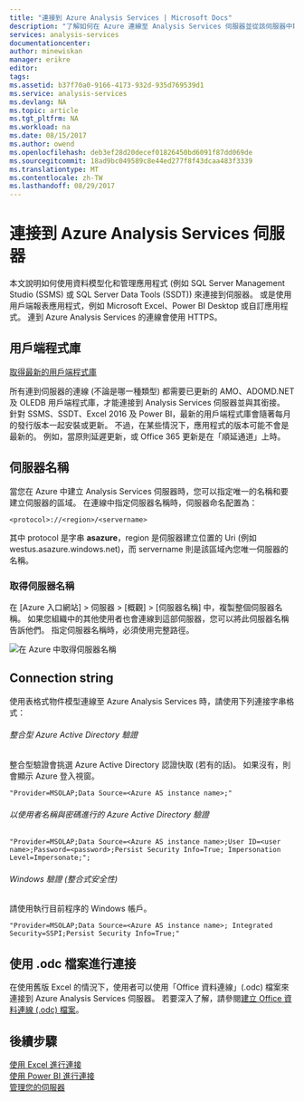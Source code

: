 ```yaml
---
title: "連接到 Azure Analysis Services | Microsoft Docs"
description: "了解如何在 Azure 連線至 Analysis Services 伺服器並從該伺服器中取得資料。"
services: analysis-services
documentationcenter: 
author: minewiskan
manager: erikre
editor: 
tags: 
ms.assetid: b37f70a0-9166-4173-932d-935d769539d1
ms.service: analysis-services
ms.devlang: NA
ms.topic: article
ms.tgt_pltfrm: NA
ms.workload: na
ms.date: 08/15/2017
ms.author: owend
ms.openlocfilehash: deb3ef28d20decef01826450bd6091f87dd069de
ms.sourcegitcommit: 18ad9bc049589c8e44ed277f8f43dcaa483f3339
ms.translationtype: MT
ms.contentlocale: zh-TW
ms.lasthandoff: 08/29/2017
---
```

# <a name="connect-to-an-azure-analysis-services-server"></a>連接到 Azure Analysis Services 伺服器

本文說明如何使用資料模型化和管理應用程式 (例如 SQL Server Management Studio (SSMS) 或 SQL Server Data Tools (SSDT)) 來連接到伺服器。 或是使用用戶端報表應用程式，例如 Microsoft Excel、Power BI Desktop 或自訂應用程式。 連到 Azure Analysis Services 的連線會使用 HTTPS。

## <a name="client-libraries"></a>用戶端程式庫
[取得最新的用戶端程式庫](analysis-services-data-providers.md)

所有連到伺服器的連線 (不論是哪一種類型) 都需要已更新的 AMO、ADOMD.NET 及 OLEDB 用戶端程式庫，才能連接到 Analysis Services 伺服器並與其銜接。 針對 SSMS、SSDT、Excel 2016 及 Power BI，最新的用戶端程式庫會隨著每月的發行版本一起安裝或更新。 不過，在某些情況下，應用程式的版本可能不會是最新的。 例如，當原則延遲更新，或 Office 365 更新是在「順延通道」上時。

## <a name="server-name"></a>伺服器名稱

當您在 Azure 中建立 Analysis Services 伺服器時，您可以指定唯一的名稱和要建立伺服器的區域。 在連線中指定伺服器名稱時，伺服器命名配置為：

```
<protocol>://<region>/<servername>
```
 其中 protocol 是字串 **asazure**，region 是伺服器建立位置的 Uri (例如 westus.asazure.windows.net)，而 servername 則是該區域內您唯一伺服器的名稱。

### <a name="get-the-server-name"></a>取得伺服器名稱
在 [Azure 入口網站] > 伺服器 > [概觀]  >  [伺服器名稱] 中，複製整個伺服器名稱。 如果您組織中的其他使用者也會連線到這部伺服器，您可以將此伺服器名稱告訴他們。 指定伺服器名稱時，必須使用完整路徑。

![在 Azure 中取得伺服器名稱](./media/analysis-services-deploy/aas-deploy-get-server-name.png)


## <a name="connection-string"></a>Connection string

使用表格式物件模型連線至 Azure Analysis Services 時，請使用下列連接字串格式：

###### <a name="integrated-azure-active-directory-authentication"></a>整合型 Azure Active Directory 驗證
整合型驗證會挑選 Azure Active Directory 認證快取 (若有的話)。 如果沒有，則會顯示 Azure 登入視窗。

```
"Provider=MSOLAP;Data Source=<Azure AS instance name>;"
```


###### <a name="azure-active-directory-authentication-with-username-and-password"></a>以使用者名稱與密碼進行的 Azure Active Directory 驗證

```
"Provider=MSOLAP;Data Source=<Azure AS instance name>;User ID=<user name>;Password=<password>;Persist Security Info=True; Impersonation Level=Impersonate;";
```

###### <a name="windows-authentication-integrated-security"></a>Windows 驗證 (整合式安全性)
請使用執行目前程序的 Windows 帳戶。

```
"Provider=MSOLAP;Data Source=<Azure AS instance name>; Integrated Security=SSPI;Persist Security Info=True;"
```



## <a name="connect-using-an-odc-file"></a>使用 .odc 檔案進行連接
在使用舊版 Excel 的情況下，使用者可以使用「Office 資料連線」(.odc) 檔案來連接到 Azure Analysis Services 伺服器。 若要深入了解，請參閱[建立 Office 資料連線 (.odc) 檔案](analysis-services-odc.md)。


## <a name="next-steps"></a>後續步驟
[使用 Excel 進行連接](analysis-services-connect-excel.md)    
[使用 Power BI 進行連接](analysis-services-connect-pbi.md)   
[管理您的伺服器](analysis-services-manage.md)   

